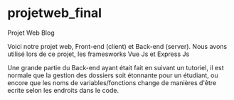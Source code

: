 # projetweb_final
Projet Web Blog

Voici notre projet web, Front-end (client) et Back-end (server).
Nous avons utilisé lors de ce projet, les framesworks Vue Js et Express Js

Une grande partie du Back-end ayant était fait en suivant un tutoriel, il est normale que la gestion des dossiers soit étonnante pour un étudiant, ou encore que les noms de variables/fonctions change de manières d'être ecrite selon les endroits dans le code.
